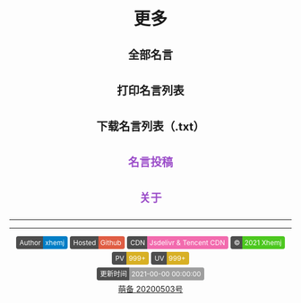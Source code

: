 <!-- Start more.html -->
<div data-id="page.more">
    <style>
        .github-badge[data-id="page.more"] {
            display: inline-block;
            border-radius: 4px;
            text-shadow: none;
            font-size: 12px;
            color: #fff;
            line-height: 15px;
            background-color: #ABBAC3;
            margin-bottom: 5px;
        }
        .github-badge[data-id="page.more"] .badge-subject[data-id="page.more"] {
            display: inline-block;
            background-color: #4D4D4D;
            padding: 4px 4px 4px 6px;
            border-top-left-radius: 4px;
            border-bottom-left-radius: 4px;
        }
        .github-badge[data-id="page.more"] .badge-value[data-id="page.more"] {
            display: inline-block;
            padding: 4px 6px 4px 4px;
            border-top-right-radius: 4px;
            border-bottom-right-radius: 4px;
        }
        .github-badge[data-id="page.more"] .bg-brightgreen[data-id="page.more"] {
            background-color: #4DC820 !important;
        }
        .github-badge[data-id="page.more"] .bg-orange[data-id="page.more"] {
            background-color: #FFA500 !important;
        }
        .github-badge[data-id="page.more"] .bg-yellow[data-id="page.more"] {
            background-color: #D8B024 !important;
        }
        .github-badge[data-id="page.more"] .bg-blueviolet[data-id="page.more"] {
            background-color: #8833D7 !important;
        }
        .github-badge[data-id="page.more"] .bg-pink[data-id="page.more"] {
            background-color: #F26BAE !important;
        }
        .github-badge[data-id="page.more"] .bg-red[data-id="page.more"] {
            background-color: #e05d44 !important;
        }
        .github-badge[data-id="page.more"] .bg-blue[data-id="page.more"] {
            background-color: #007EC6 !important;
        }
        .github-badge[data-id="page.more"] .bg-lightgrey[data-id="page.more"] {
            background-color: #9F9F9F !important;
        }
        .github-badge[data-id="page.more"] .bg-grey[data-id="page.more"],
        .github-badge[data-id="page.more"] .bg-gray[data-id="page.more"] {
            background-color: #555 !important;
        }
        .github-badge[data-id="page.more"] .bg-lightgrey[data-id="page.more"],
        .github-badge[data-id="page.more"] .bg-lightgray[data-id="page.more"] {
            background-color: #9f9f9f !important;
        }
        h1[data-id="page.more"] {
            font-size: 30px
        }
        h3[data-id="page.more"] {
            font-size: 20px
        }
		a[data-id="page.more"] {
			line-height: 1.8;
		}
    </style>
    <div style="text-align: center" class="mdui-ripple">
        <h1 data-id="page.more">更多</h1>
        <h3 data-id="page.more"><a data-id="page.more" onclick="_mingyan.showAllMingyan()">全部名言</a></h3>
        <h3 data-id="page.more"><a data-id="page.more" onclick="_mingyan.print()">打印名言列表</a></h3>
        <h3 data-id="page.more"><a data-id="page.more" onclick="_mingyan.download()">下载名言列表（.txt）</a></h3>
        <h3 data-id="page.more"><a data-id="page.more" style="color:#9B4DC9" onclick="location.hash='#/submit'">名言投稿</a></h3>
        <h3 data-id="page.more"><a data-id="page.more" style="color:#9B4DC9" onclick="location.hash='#/about'">关于</a></h3>
    </div>
</div>

---

<div id="tcomment" data-id="page.more"></div>

---

<script async src="//busuanzi.ibruce.info/busuanzi/2.3/busuanzi.pure.mini.js"></script>
<div style="text-align: center" class="mdui-ripple">
    <div class="github-badge" title="作者就是我啦！！" data-id="page.more"><span class="badge-subject" data-id="page.more">Author</span><span
            class="badge-value bg-blue" data-id="page.more">xhemj</span></div>
    <div class="github-badge" title="速度还可以吧？" data-id="page.more"><span class="badge-subject" data-id="page.more">Hosted</span><span
            class="badge-value bg-red" data-id="page.more"><span id="host">Github</span></span></div>
    <div class="github-badge" title="Jsdelivr的静态文件加速和Cloudflare的部分页面加速" data-id="page.more"><span class="badge-subject" data-id="page.more">CDN</span><span
            class="badge-value bg-pink" data-id="page.more">Jsdelivr & Tencent CDN</span></div>
    <div class="github-badge" title="ERSS~~~" data-id="page.more"><span class="badge-subject" data-id="page.more">&copy;</span><span
            class="badge-value bg-brightgreen" data-id="page.more">2021 Xhemj</span></div>
    </br>
    <div class="github-badge" title="多来看看呀！" data-id="page.more"><span class="badge-subject" data-id="page.more">PV</span><span
            class="badge-value bg-yellow" data-id="page.more"><span id="busuanzi_value_site_pv">999+</span></span></div>
    <div class="github-badge" title="还是挺多人来的" data-id="page.more"><span class="badge-subject" data-id="page.more">UV</span><span
            class="badge-value bg-yellow" data-id="page.more"><span id="busuanzi_value_site_uv">999+</span></span></div>
    </br>
    <div class="github-badge" title="会慢慢更新的" data-id="page.more"><span class="badge-subject" data-id="page.more">更新时间</span><span
            class="badge-value bg-lightgrey" data-id="page.more"><span id="uptime">2021-00-00 00:00:00</span></span></div>
    </br>
    <a href="https://icp.gov.moe" target="_blank">萌备 </a><a href="https://icp.gov.moe/?keyword=20200503"
        target="_blank"> 20200503号</a>
</div>
<script>
    var domain_list = {
        "i.xhemj.eu.org": "Cloudflare & 阿里云香港oss",
        "www.xhemj.eu.org": "阿里云香港OSS",
        "xhemj.eu.org": "阿里云香港OSS",
        "www.xhemj.ink": "阿里云香港OSS",
        "xhemj.ink": "阿里云香港OSS",
        "mingyan.js.org": "Vercel",
        "mingyan.now.sh": "Vercel",
        "mingyan.xhemj.now.sh": "Vercel",
        "xhemj.oss-cn-hongkong.aliyuncs.com": "阿里云香港OSS",
        "cn.mingyan.js.org": "Coding Pages",
        "xhemj.github.io": "Github Pages",
        "www.erss.club": "Vercel",
        "127.0.0.1": "本地"
    };
    $("#host").text(domain_list[location.hostname]);
    twikoo.init({ 
        envId: 'xhemj-0gjckebwf7276129', 
        el: '#tcomment' ,
        onCommentLoaded: function () {
            $(".tk-footer").html(`Powered by <a href="https://twikoo.js.org" target="_blank" rel="nofollow">Twikoo</a></br>&copy; 2021 <a href="https://mingyan.js.org">ERSS名言</a></div>`);
            document.querySelector(".el-textarea__inner").style.height = "150px";
        }
    });
    $.get("https://api.github.com/repos/xhemj/mingyan", function (data) {
        var a = data["updated_at"];
        $("#uptime").text(new Date(a).toLocaleString());
        console.log(new Date(a).toLocaleString());
    });
</script>
<!-- End more.html -->